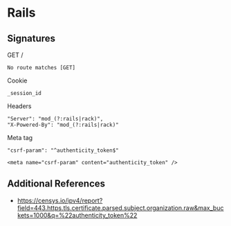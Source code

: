 # Rails

## Signatures

GET /

```
No route matches [GET]
```

Cookie

```
_session_id
```

Headers

```
"Server": "mod_(?:rails|rack)",
"X-Powered-By": "mod_(?:rails|rack)"
```

Meta tag

```
"csrf-param": "^authenticity_token$"

<meta name="csrf-param" content="authenticity_token" />
```

## Additional References

- https://censys.io/ipv4/report?field=443.https.tls.certificate.parsed.subject.organization.raw&max_buckets=1000&q=%22authenticity_token%22